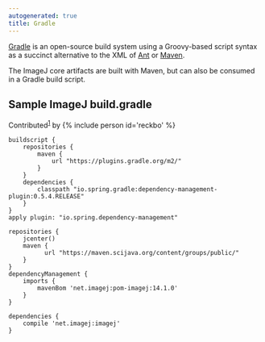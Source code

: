 ```yaml
---
autogenerated: true
title: Gradle
---
```


[Gradle](http://gradle.org/getting-started-gradle-java/) is an open-source build system using a Groovy-based script syntax as a succinct alternative to the XML of [Ant](http://ant.apache.org/) or [Maven](/develop/maven).

The ImageJ core artifacts are built with Maven, but can also be consumed in a Gradle build script.

## Sample ImageJ build.gradle

Contributed<sup>[1](https://github.com/imagej/tutorials/issues/24)</sup> by {% include person id='reckbo' %}

    buildscript {
        repositories {
            maven {
                url "https://plugins.gradle.org/m2/"
            }
        }
        dependencies {
            classpath "io.spring.gradle:dependency-management-plugin:0.5.4.RELEASE"
        }
    }
    apply plugin: "io.spring.dependency-management"

    repositories {
        jcenter()
        maven {
              url "https://maven.scijava.org/content/groups/public/"
        }
    }
    dependencyManagement {
        imports {
            mavenBom 'net.imagej:pom-imagej:14.1.0'
        }
    }

    dependencies {
        compile 'net.imagej:imagej'
    }

